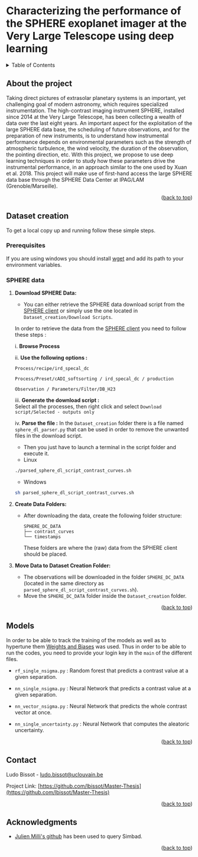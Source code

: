 # Characterizing the performance of the SPHERE exoplanet imager at the Very Large Telescope using deep learning
<a name="readme-top"></a>

<!-- TABLE OF CONTENTS -->
<details>
<summary>Table of Contents</summary>
    <ol>
        <li>
            <a href='#About-the-project'>About the project</a>
        </li>
        <li>
        <a href="#Database-creation">Database creation</a>
            <ul>
                <li><a href="#Prerequisites">Prerequisites</a>
            </ul>
            <ul>
                <li><a href="#SPHERE-DATA">SPHERE DATA</a>
            </ul>
        </li>
        <li>
            <a href='#Models'>Models</a>
        </li>
        <li>
            <a href='#Contact'>Contact</a>
        </li>
    </ol>
</details>



<!-- ABOUT THE PROJECT -->
## About the project

<!-- [![Product Name Screen Shot][product-screenshot]](https://example.com) -->

Taking direct pictures of extrasolar planetary systems is an important, yet challenging goal of modern astronomy, which requires specialized instrumentation. The high-contrast imaging instrument SPHERE, installed since 2014 at the Very Large Telescope, has been collecting a wealth of data over the last eight years. An important aspect for the exploitation of the large SPHERE data base, the scheduling of future observations, and for the preparation of new instruments, is to understand how instrumental performance depends on environmental parameters such as the strength of atmospheric turbulence, the wind velocity, the duration of the observation, the pointing direction, etc. With this project, we propose to use deep learning techniques in order to study how these parameters drive the instrumental performance, in an approach similar to the one used by Xuan et al. 2018. This project will make use of first-hand access the large SPHERE data base through the SPHERE Data Center at IPAG/LAM (Grenoble/Marseille).

<p align="right">(<a href="#readme-top">back to top</a>)</p>


<!-- GETTING STARTED -->
## Dataset creation

To get a local copy up and running follow these simple steps.

### Prerequisites

If you are using windows you should install [wget](https://gnuwin32.sourceforge.net/packages/wget.htm) and add its path to your environment variables.

### SPHERE data

1. **Download SPHERE Data:**
    - You can either retrieve the SPHERE data download script from the [SPHERE client](https://sphere.osug.fr/spip.php?rubrique34&lang=fr) or simply use the one located in `Dataset_creation/Download Scripts`.  

    In order to retrieve the data from the [SPHERE client](https://sphere.osug.fr/spip.php?rubrique34&lang=fr) you need to follow these steps :

    i. **Browse Process**

    ii. **Use the following options :**
    ```plaintext
    Process/recipe/ird_specal_dc
    ```

    ```plaintext
    Process/Preset/cADI_softsorting / ird_specal_dc / production
    ```

    ```plaintext
    Observation / Parameters/Filter/DB_H23
    ```

    iii. **Generate the download script :**  
    Select all the processes, then right click and select `Download script/Selected - outputs only` 

    iv. **Parse the file :**
    In the `Dataset_creation` folder there is a file named `sphere_dl_parser.py` that can be used in order to remove the unwanted files in the download script.


    - Then you just have to launch a terminal in the script folder and execute it.

   * Linux
    ```sh
    ./parsed_sphere_dl_script_contrast_curves.sh
    ```

    * Windows
    ```sh
    sh parsed_sphere_dl_script_contrast_curves.sh
    ```

2. **Create Data Folders:**
   - After downloading the data, create the following folder structure:

     ```plaintext
     SPHERE_DC_DATA
     ├── contrast_curves
     └── timestamps
     ```

     These folders are where the (raw) data from the SPHERE client should be placed.

3. **Move Data to Dataset Creation Folder:**
   - The observations will be downloaded in the folder `SPHERE_DC_DATA` (located in the same directory as `parsed_sphere_dl_script_contrast_curves.sh`).
   - Move the `SPHERE_DC_DATA` folder inside the `Dataset_creation` folder.

<p align="right">(<a href="#readme-top">back to top</a>)</p>

## Models

In order to be able to track the training of the models as well as to hypertune them [Weights and Biases](https://wandb.ai) was used. Thus in order to be able to run the codes, you need to provide your login key in the `main` of the different files.

* `rf_single_nsigma.py` : Random forest that predicts a contrast value at a given separation.

* `nn_single_nsigma.py` : Neural Network that predicts a contrast value at a given separation.

* `nn_vector_nsigma.py` : Neural Network that predicts the whole contrast vector at once.

* `nn_single_uncertainty.py` : Neural Network that computes the aleatoric uncertainty. 

<p align="right">(<a href="#readme-top">back to top</a>)</p>

<!-- CONTACT -->
## Contact

Ludo Bissot - ludo.bissot@uclouvain.be

Project Link: [https://github.com/lbissot/Master-Thesis](https://github.com/lbissot/Master-Thesis)

<p align="right">(<a href="#readme-top">back to top</a>)</p>

<!-- ACKNOWLEDGMENTS -->
## Acknowledgments

* [Julien Milli's github](https://github.com/jmilou/sparta) has been used to query Simbad.

<p align="right">(<a href="#readme-top">back to top</a>)</p>